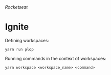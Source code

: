 _Rocketseat_

# Ignite

Defining workspaces:

```
yarn run plop
```

Running commands in the context of workspaces:

```
yarn workspace <workspace_name> <command>
```
